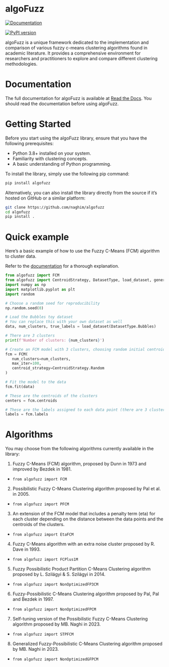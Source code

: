 # algoFuzz

[![Documentation](https://img.shields.io/readthedocs/algofuzz)](https://algofuzz.naghi.me)

[![PyPI version](https://img.shields.io/pypi/v/algofuzz.svg)](https://pypi.python.org/pypi/algofuzz/)

algoFuzz is a unique framework dedicated to the implementation and comparison of various fuzzy c-means clustering algorithms found in academic literature. It provides a comprehensive environment for researchers and practitioners to explore and compare different clustering methodologies.

# Documentation

The full documentation for algoFuzz is available at [Read the Docs](https://algofuzz.naghi.me). You should read the documentation before using algoFuzz.

# Getting Started

Before you start using the algoFuzz library, ensure that you have the following prerequisites:

- Python 3.8+ installed on your system.
- Familiarity with clustering concepts.
- A basic understanding of Python programming.

To install the library, simply use the following pip command:

```bash
pip install algofuzz
```

Alternatively, you can also install the library directly from the source if it’s hosted on GitHub or a similar platform:

```bash
git clone https://github.com/naghim/algofuzz
cd algofuzz
pip install .
```

# Quick example

Here’s a basic example of how to use the Fuzzy C-Means (FCM) algorithm to cluster data.

Refer to the [documentation](https://algofuzz.naghi.me/en/latest/getting_started.html) for a thorough explanation.

```python
from algofuzz import FCM
from algofuzz import CentroidStrategy, DatasetType, load_dataset, generate_colors
import numpy as np
import matplotlib.pyplot as plt
import random

# Choose a random seed for reproducibility
np.random.seed(0)

# Load the Bubbles toy dataset
# You can replace this with your own dataset as well
data, num_clusters, true_labels = load_dataset(DatasetType.Bubbles)

# There are 3 clusters
print(f'Number of clusters: {num_clusters}')

# Create an FCM model with 3 clusters, choosing random initial centroids
fcm = FCM(
   num_clusters=num_clusters,
   max_iter=100,
   centroid_strategy=CentroidStrategy.Random
)

# Fit the model to the data
fcm.fit(data)

# These are the centroids of the clusters
centers = fcm.centroids

# These are the labels assigned to each data point (there are 3 clusters)
labels = fcm.labels
```

# Algorithms

You may choose from the following algorithms currently available in the library:

1. Fuzzy C-Means (FCM) algorithm, proposed by Dunn in 1973 and improved by Bezdek in 1981.

- `from algofuzz import FCM`

2. Possibilistic Fuzzy C-Means Clustering algorithm proposed by Pal et al. in 2005.

- `from algofuzz import PFCM`

3. An extension of the FCM model that includes a penalty term (eta) for each cluster depending on the distance between the data points and the centroids of the clusters.

- `from algofuzz import EtaFCM`

4. Fuzzy C-Means algorithm with an extra noise cluster proposed by R. Dave in 1993.

- `from algofuzz import FCPlus1M`

5. Fuzzy Possibilistic Product Partition C-Means Clustering algorithm proposed by L. Szilágyi & S. Szilágyi in 2014.

- `from algofuzz import NonOptimizedFP3CM`

6. Fuzzy-Possibilistic C-Means Clustering algorithm proposed by Pal, Pal and Bezdek in 1997.

- `from algofuzz import NonOptimizedFPCM`

7. Self-tuning version of the Possibilistic Fuzzy C-Means Clustering algorithm proposed by MB. Naghi in 2023.

- `from algofuzz import STPFCM`

8. Generalized Fuzzy-Possibilistic C-Means Clustering algorithm proposed by MB. Naghi in 2023.

- `from algofuzz import NonOptimizedGFPCM`